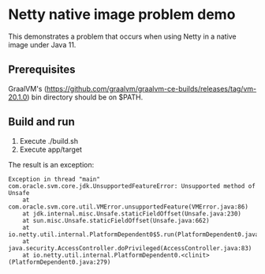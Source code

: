 # Netty native image problem demo

This demonstrates a problem that occurs when using Netty in a native image under Java 11.

## Prerequisites

GraalVM's (https://github.com/graalvm/graalvm-ce-builds/releases/tag/vm-20.1.0) bin directory should be on $PATH.

## Build and run

1. Execute ./build.sh
2. Execute app/target

The result is an exception:

```
Exception in thread "main" com.oracle.svm.core.jdk.UnsupportedFeatureError: Unsupported method of Unsafe
	at com.oracle.svm.core.util.VMError.unsupportedFeature(VMError.java:86)
	at jdk.internal.misc.Unsafe.staticFieldOffset(Unsafe.java:230)
	at sun.misc.Unsafe.staticFieldOffset(Unsafe.java:662)
	at io.netty.util.internal.PlatformDependent0$5.run(PlatformDependent0.java:294)
	at java.security.AccessController.doPrivileged(AccessController.java:83)
	at io.netty.util.internal.PlatformDependent0.<clinit>(PlatformDependent0.java:279)
```